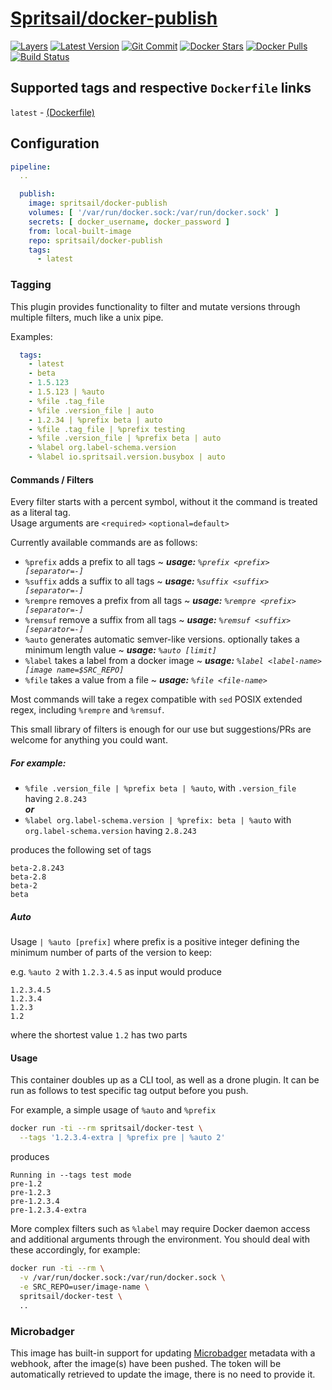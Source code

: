 [hub]: https://hub.docker.com/r/spritsail/docker-publish
[git]: https://github.com/spritsail/drone-docker-publish
[drone]: https://drone.spritsail.io/spritsail/docker-publish
[mbdg]: https://microbadger.com/images/spritsail/docker-publish

# [Spritsail/docker-publish][hub]
[![Layers](https://images.microbadger.com/badges/image/spritsail/docker-publish.svg)][mbdg]
[![Latest Version](https://images.microbadger.com/badges/version/spritsail/docker-publish.svg)][hub]
[![Git Commit](https://images.microbadger.com/badges/commit/spritsail/docker-publish.svg)][git]
[![Docker Stars](https://img.shields.io/docker/stars/spritsail/docker-publish.svg)][hub]
[![Docker Pulls](https://img.shields.io/docker/pulls/spritsail/docker-publish.svg)][hub]
[![Build Status](https://drone.spritsail.io/api/badges/spritsail/drone-docker-publish/status.svg)][drone]

## Supported tags and respective `Dockerfile` links

`latest` - [(Dockerfile)](https://github.com/spritsail/drone-docker-publish/blob/master/Dockerfile)

## Configuration

```yaml
pipeline:
  ..

  publish:
    image: spritsail/docker-publish
    volumes: [ '/var/run/docker.sock:/var/run/docker.sock' ]
    secrets: [ docker_username, docker_password ]
    from: local-built-image
    repo: spritsail/docker-publish
    tags:
      - latest
```

### Tagging

This plugin provides functionality to filter and mutate versions through multiple filters, much like a unix pipe.

Examples:
```yaml
  tags:
    - latest
    - beta
    - 1.5.123
    - 1.5.123 | %auto
    - %file .tag_file
    - %file .version_file | auto
    - 1.2.34 | %prefix beta | auto
    - %file .tag_file | %prefix testing
    - %file .version_file | %prefix beta | auto
    - %label org.label-schema.version
    - %label io.spritsail.version.busybox | auto
```

#### Commands / Filters

Every filter starts with a percent symbol, without it the command is treated as a literal tag.  
Usage arguments are `<required>` `<optional=default>`

Currently available commands are as follows:

- `%prefix` adds a prefix to all tags ~ _**usage:** `%prefix <prefix> [separator=-]`_
- `%suffix` adds a suffix to all tags ~ _**usage:** `%suffix <suffix> [separator=-]`_
- `%rempre` removes a prefix from all tags ~ _**usage:** `%rempre <prefix> [separator=-]`_
- `%remsuf` remove a suffix from all tags ~ _**usage:** `%remsuf <suffix> [separator=-]`_
- `%auto`   generates automatic semver-like versions. optionally takes a minimum length value ~ _**usage:** `%auto [limit]`_
- `%label`  takes a label from a docker image ~ _**usage:** `%label <label-name> [image name=$SRC_REPO]`_
- `%file`   takes a value from a file ~ _**usage:** `%file <file-name>`_

Most commands will take a regex compatible with `sed` POSIX extended regex, including `%rempre` and `%remsuf`.

This small library of filters is enough for our use but suggestions/PRs are welcome for anything you could want.

##### For example:

- `%file .version_file | %prefix beta | %auto`, with `.version_file` having `2.8.243`  
_**or**_
- `%label org.label-schema.version | %prefix: beta | %auto` with `org.label-schema.version` having `2.8.243`

produces the following set of tags

```
beta-2.8.243
beta-2.8
beta-2
beta
```

##### Auto

Usage `| %auto [prefix]` where prefix is a positive integer defining the minimum number of parts of the version to keep:

e.g. `%auto 2` with `1.2.3.4.5` as input would produce
```
1.2.3.4.5
1.2.3.4
1.2.3
1.2
```

where the shortest value `1.2` has two parts

#### Usage

This container doubles up as a CLI tool, as well as a drone plugin. It can be run as follows to test specific tag output before you push.

For example, a simple usage of `%auto` and `%prefix`

```bash
docker run -ti --rm spritsail/docker-test \
  --tags '1.2.3.4-extra | %prefix pre | %auto 2'
```
produces
```
Running in --tags test mode
pre-1.2
pre-1.2.3
pre-1.2.3.4
pre-1.2.3.4-extra
```

More complex filters such as `%label` may require Docker daemon access and additional arguments through the environment. You should deal with these accordingly, for example:

```bash
docker run -ti --rm \
  -v /var/run/docker.sock:/var/run/docker.sock \
  -e SRC_REPO=user/image-name \
  spritsail/docker-test \
  ..
```

### Microbadger

This image has built-in support for updating [Microbadger](https://microbadger.com/) metadata with a webhook, after the image(s) have been pushed. The token will be automatically retrieved to update the image, there is no need to provide it.

